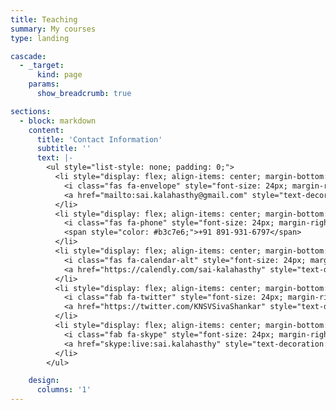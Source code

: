 ```yaml
---
title: Teaching
summary: My courses
type: landing

cascade:
  - _target:
      kind: page
    params:
      show_breadcrumb: true

sections:
  - block: markdown
    content:
      title: 'Contact Information'
      subtitle: ''
      text: |-
        <ul style="list-style: none; padding: 0;">
          <li style="display: flex; align-items: center; margin-bottom: 10px;">
            <i class="fas fa-envelope" style="font-size: 24px; margin-right: 10px;"></i>
            <a href="mailto:sai.kalahasthy@gmail.com" style="text-decoration: none; color: #b3c7e6;">sai.kalahasthy@gmail.com</a>
          </li>
          <li style="display: flex; align-items: center; margin-bottom: 10px;">
            <i class="fas fa-phone" style="font-size: 24px; margin-right: 10px;"></i>
            <span style="color: #b3c7e6;">+91 891-931-6797</span>
          </li>
          <li style="display: flex; align-items: center; margin-bottom: 10px;">
            <i class="fas fa-calendar-alt" style="font-size: 24px; margin-right: 10px;"></i>
            <a href="https://calendly.com/sai-kalahasthy" style="text-decoration: none; color: #b3c7e6;">Book an appointment</a>
          </li>
          <li style="display: flex; align-items: center; margin-bottom: 10px;">
            <i class="fab fa-twitter" style="font-size: 24px; margin-right: 10px;"></i>
            <a href="https://twitter.com/KNSVSivaShankar" style="text-decoration: none; color: #b3c7e6;">DM Me</a>
          </li>
          <li style="display: flex; align-items: center; margin-bottom: 10px;">
            <i class="fab fa-skype" style="font-size: 24px; margin-right: 10px;"></i>
            <a href="skype:live:sai.kalahasthy" style="text-decoration: none; color: #b3c7e6;">Skype Me</a>
          </li>
        </ul>

    design:
      columns: '1'
---
```


